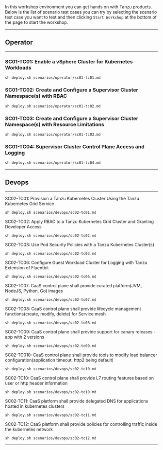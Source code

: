 #

In this workshop environment you can get hands on with Tanzu products. Below is the list of scenario test cases you can try by selecting the scenario test case you want to test and then clicking `Start Workshop` at the bottom of the page to start the workshop.

-----------------------------------------------

## Operator

-----------------------------------------------

### SC01-TC01: Enable a vSphere Cluster for Kubernetes Workloads

```execute
sh deploy.sh scenarios/operator/sc01-tc01.md
```

### SC01-TC02: Create and Configure a Supervisor Cluster Namespace(s) with RBAC

```execute
sh deploy.sh scenarios/operator/sc01-tc02.md
```

### SC01-TC03: Create and Configure a Supervisor Cluster Namespace(s) with Resource Limitations

```execute
sh deploy.sh scenarios/operator/sc01-tc03.md
```

### SC01-TC04: Supervisor Cluster Control Plane Access and Logging

```execute
sh deploy.sh scenarios/operator/sc01-tc04.md
```

-----------------------------------------------

## Devops

-----------------------------------------------

SC02-TC01: Provision a Tanzu Kubernetes Cluster Using the Tanzu Kubernetes Grid Service

```execute
sh deploy.sh scenarios/devops/sc02-tc01.md
```

SC02-TC02: Apply RBAC to a Tanzu Kubernetes Grid Cluster and Granting Developer Access

```execute
sh deploy.sh scenarios/devops/sc02-tc02.md
```

SC02-TC03: Use Pod Security Policies with a Tanzu Kubernetes Cluster(s)

```execute
sh deploy.sh scenarios/devops/sc02-tc03.md
```

SC02-TC06: Configure Guest Workload Cluster for Logging with Tanzu Extension of Fluentbit

```execute
sh deploy.sh scenarios/devops/sc02-tc06.md
```

SC02-TC07: CaaS control plane shall provide curated platform(JVM, NodeJS, Python, Go) images

```execute
sh deploy.sh scenarios/devops/sc02-tc07.md
```

SC02-TC08: CaaS control plane shall provide lifecycle management functions(create, modify, delete) for Service mesh

```execute
sh deploy.sh scenarios/devops/sc02-tc08.md
```

SC02-TC09: CaaS control plane shall provide support for canary releases - app with 2 versions

```execute
sh deploy.sh scenarios/devops/sc02-tc09.md
```

SC02-TC010: CaaS control plane shall provide tools to modify load balancer configuration(application timeout, http2 being default)

```execute
sh deploy.sh scenarios/devops/sc02-tc10.md
```

SC02-TC10: CaaS control plane shall provide L7 routing features based on user or http header information

```execute
sh deploy.sh scenarios/devops/sc02-tc10.md
```

SC02-TC11: CaaS platform shall provide delegated DNS for applications hosted in kubernetes clusters

```execute
sh deploy.sh scenarios/devops/sc02-tc11.md
```

SC02-TC12: CaaS platform shall provide policies for controlling traffic inside the kubernetes network

```execute
sh deploy.sh scenarios/devops/sc02-tc12.md
```

-----------------------------------------------


<br/> 
